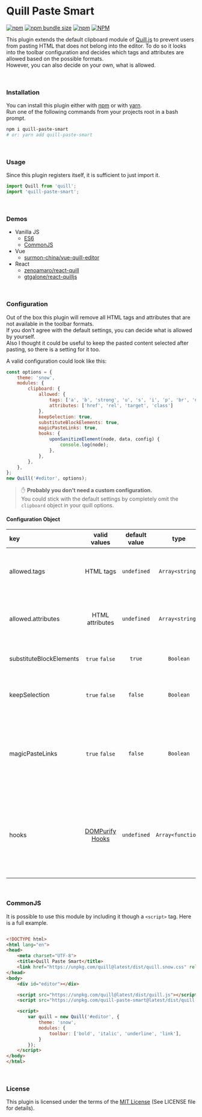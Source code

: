 # Quill Paste Smart

[![npm](https://img.shields.io/npm/v/quill-paste-smart?style=for-the-badge)](https://www.npmjs.com/package/quill-paste-smart?activeTab=versions)
[![npm bundle size](https://img.shields.io/bundlephobia/minzip/quill-paste-smart?color=%237400da&style=for-the-badge)](https://bundlephobia.com/package/quill-paste-smart)
[![npm](https://img.shields.io/npm/dm/quill-paste-smart?style=for-the-badge)](https://www.npmjs.com/package/quill-paste-smart)
[![NPM](https://img.shields.io/npm/l/quill-paste-smart?style=for-the-badge)](https://github.com/Artem-Schander/quill-paste-smart/blob/master/LICENSE)

This plugin extends the default clipboard module of [Quill.js](https://github.com/quilljs/quill) to prevent users from pasting HTML that does not belong into the editor. To do so it looks into the toolbar configuration and decides which tags and attributes are allowed based on the possible formats.  
However, you can also decide on your own, what is allowed.

<br>

### Installation

You can install this plugin either with [npm](https://www.npmjs.com/) or with [yarn](https://yarnpkg.com/).  
Run one of the following commands from your projects root in a bash prompt.

```bash
npm i quill-paste-smart
# or: yarn add quill-paste-smart
```

<br>

### Usage

Since this plugin registers itself, it is sufficient to just import it.

```javascript
import Quill from 'quill';
import 'quill-paste-smart';
```

<br>

### Demos

* Vanilla JS
    * [ES6](https://il56g.csb.app/)
    * [CommonJS](https://8rw3l.csb.app/)
* Vue
    * [surmon-china/vue-quill-editor](https://bk79f.csb.app/)
* React
    * [zenoamaro/react-quill](https://3di00.csb.app/)
    * [gtgalone/react-quilljs](https://h3tut.csb.app/)

<br>

### Configuration

Out of the box this plugin will remove all HTML tags and attributes that are not available in the toolbar formats.  
If you don't agree with the default settings, you can decide what is allowed by yourself.  
Also I thought it could be useful to keep the pasted content selected after pasting, so there is a setting for it too.

A valid configuration could look like this:

```javascript
const options = {
    theme: 'snow',
    modules: {
        clipboard: {
            allowed: {
                tags: ['a', 'b', 'strong', 'u', 's', 'i', 'p', 'br', 'ul', 'ol', 'li', 'span'],
                attributes: ['href', 'rel', 'target', 'class']
            },
            keepSelection: true,
            substituteBlockElements: true,
            magicPasteLinks: true,
            hooks: {
                uponSanitizeElement(node, data, config) {
                    console.log(node);
                },
            },
        },
    },
};
new Quill('#editor', options);
```

> :raised_hand: **Probably you don't need a custom configuration.**  
> You could stick with the default settings by completely omit the `clipboard` object in your quill options.


#### Configuration Object

| key | valid values | default value | type | description |
|:------| :------: | :------: | :------: |:------|
| allowed.tags | HTML tags | `undefined` | `Array<string>` | Here you can define any HTML tag that should be allowed to be pasted. If this setting is not specified, allowed tags are determined by possible formats in the toolbar |
| allowed.attributes | HTML attributes | `undefined` | `Array<string>` | Here you can define any HTML attributes that should be allowed to be pasted. If this setting is not specified, allowed attributes are determined by possible formats in the toolbar |
| substituteBlockElements | `true` `false` | `true` | `Boolean` | If this setting is set to `true` all forbidden block type tags will be substituted by one of the allowed tags `p`/`div`/`section` |
| keepSelection | `true` `false` | `false` | `Boolean` | If this setting is set to `true` the pasted content will be selected after pasting it. Otherwise the cursor will be placed right after the pasted content |
| magicPasteLinks | `true` `false` | `false` | `Boolean` | If this setting is set to `true` pasted URLs over selected text will be converted to an `a` tag. Example: If you select the word `foo` and paste the URL `https://foo.bar/` the result will be `<a href="https://foo.bar/">foo</a>`. Note: This only works if there is nothing pasted except a valid URL. |
| hooks | [DOMPurify Hooks](https://github.com/cure53/DOMPurify#hooks) | `undefined` | `Array<function>` | Here you can define any of the DOMPurify hooks. This can be handy if you need to cusomtize the HTML sanitizer. For more information see the [hook demos](https://github.com/cure53/DOMPurify/tree/main/demos) from DOMPurify.<br>**BE AWARE**<br>Here you can mess up things. E.g. You could create an infinite loop by adding not allowed tags to the node. |

<br>

### CommonJS

It is possible to use this module by including it though a `<script>` tag. Here is a full example.

```html

<!DOCTYPE html>
<html lang="en">
<head>
    <meta charset="UTF-8">
    <title>Quill Paste Smart</title>
    <link href="https://unpkg.com/quill@latest/dist/quill.snow.css" rel="stylesheet">
</head>
<body>
    <div id="editor"></div>

    <script src="https://unpkg.com/quill@latest/dist/quill.js"></script>
    <script src="https://unpkg.com/quill-paste-smart@latest/dist/quill-paste-smart.js"></script>

    <script>
        var quill = new Quill('#editor', {
            theme: 'snow',
            modules: {
                toolbar: ['bold', 'italic', 'underline', 'link'],
            }
        });
    </script>
</body>
</html>
```


<br>

### License
This plugin is licensed under the terms of the [MIT License](https://github.com/Artem-Schander/quill-paste-smart/blob/master/LICENSE)
(See LICENSE file for details).
